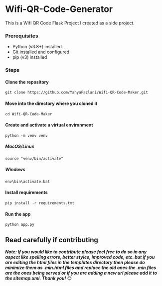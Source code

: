 # Wifi-QR-Code-Generator

This is a Wifi QR Code Flask Project I created as a side project.

### Prerequisites
* Python (v3.8+) installed.
* Git installed and configured
* pip (v3) installed

### Steps
#### Clone the repository
```shell
git clone https://github.com/YahyaFazlani/Wifi-QR-Code-Maker.git
```

#### Move into the directory where you cloned it
```shell
cd Wifi-QR-Code-Maker
```

#### Create and activate a virtual environment
```shell
python -m venv venv
```
##### MacOS/Linux
```shell
source "venv/bin/activate"
```
##### Windows
```shell
env\bin\activate.bat
```

#### Install requirements
```
pip install -r requirements.txt
```

#### Run the app
```shell
python app.py
```
## Read carefully if contributing
***Note: If you would like to contribute please feel free to do so in any aspect like spelling errors, better styles, improved code, etc. but if you are editing the html files in the templates directory then please do minimize them as .min.html files and replace the old ones the .min files are the ones being served or if you are adding a new url please add it to the sitemap.xml. Thank you!*** 😊
